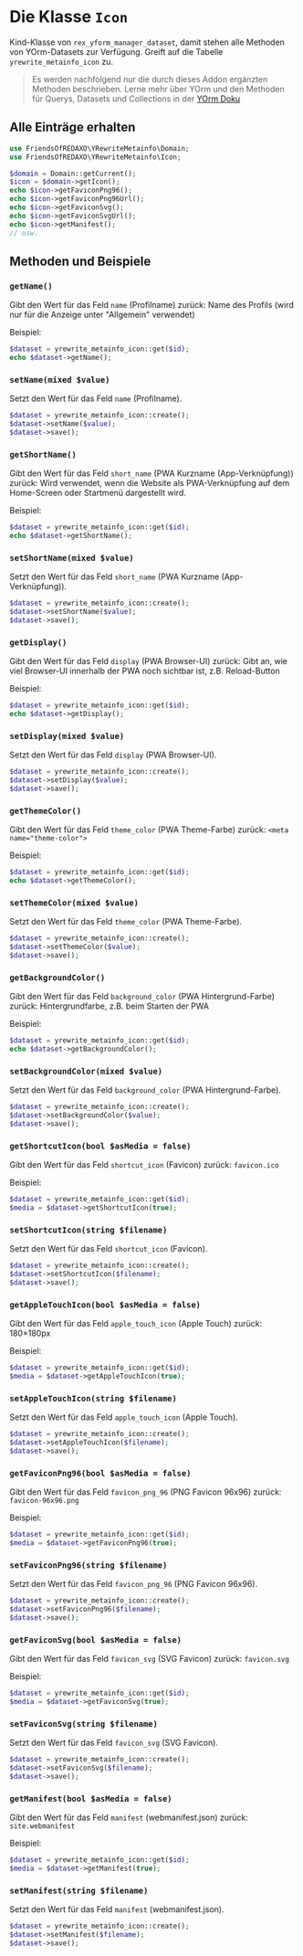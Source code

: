 # Die Klasse `Icon`

Kind-Klasse von `rex_yform_manager_dataset`, damit stehen alle Methoden von YOrm-Datasets zur Verfügung. Greift auf die Tabelle `yrewrite_metainfo_icon` zu.

> Es werden nachfolgend nur die durch dieses Addon ergänzten Methoden beschrieben. Lerne mehr über YOrm und den Methoden für Querys, Datasets und Collections in der [YOrm Doku](https://github.com/yakamara/yform/blob/master/docs/04_yorm.md)

## Alle Einträge erhalten

```php
use FriendsOfREDAXO\YRewriteMetainfo\Domain;
use FriendsOfREDAXO\YRewriteMetainfo\Icon;

$domain = Domain::getCurrent();
$icon = $domain->getIcon();
echo $icon->getFaviconPng96();
echo $icon->getFaviconPng96Url();
echo $icon->getFaviconSvg();
echo $icon->getFaviconSvgUrl();
echo $icon->getManifest();
// usw.
```

## Methoden und Beispiele

### `getName()`

Gibt den Wert für das Feld `name` (Profilname) zurück: Name des Profils (wird nur für die Anzeige unter "Allgemein" verwendet)

Beispiel:

```php
$dataset = yrewrite_metainfo_icon::get($id);
echo $dataset->getName();
```

### `setName(mixed $value)`

Setzt den Wert für das Feld `name` (Profilname).

```php
$dataset = yrewrite_metainfo_icon::create();
$dataset->setName($value);
$dataset->save();
```

### `getShortName()`

Gibt den Wert für das Feld `short_name` (PWA Kurzname (App-Verknüpfung)) zurück: Wird verwendet, wenn die Website als PWA-Verknüpfung auf dem Home-Screen oder Startmenü dargestellt wird.

Beispiel:

```php
$dataset = yrewrite_metainfo_icon::get($id);
echo $dataset->getShortName();
```

### `setShortName(mixed $value)`

Setzt den Wert für das Feld `short_name` (PWA Kurzname (App-Verknüpfung)).

```php
$dataset = yrewrite_metainfo_icon::create();
$dataset->setShortName($value);
$dataset->save();
```

### `getDisplay()`

Gibt den Wert für das Feld `display` (PWA Browser-UI) zurück: Gibt an, wie viel Browser-UI innerhalb der PWA noch sichtbar ist, z.B. Reload-Button

Beispiel:

```php
$dataset = yrewrite_metainfo_icon::get($id);
echo $dataset->getDisplay();
```

### `setDisplay(mixed $value)`

Setzt den Wert für das Feld `display` (PWA Browser-UI).

```php
$dataset = yrewrite_metainfo_icon::create();
$dataset->setDisplay($value);
$dataset->save();
```

### `getThemeColor()`

Gibt den Wert für das Feld `theme_color` (PWA Theme-Farbe) zurück: `<meta name="theme-color">`

Beispiel:

```php
$dataset = yrewrite_metainfo_icon::get($id);
echo $dataset->getThemeColor();
```

### `setThemeColor(mixed $value)`

Setzt den Wert für das Feld `theme_color` (PWA Theme-Farbe).

```php
$dataset = yrewrite_metainfo_icon::create();
$dataset->setThemeColor($value);
$dataset->save();
```

### `getBackgroundColor()`

Gibt den Wert für das Feld `background_color` (PWA Hintergrund-Farbe) zurück: Hintergrundfarbe, z.B. beim Starten der PWA

Beispiel:

```php
$dataset = yrewrite_metainfo_icon::get($id);
echo $dataset->getBackgroundColor();
```

### `setBackgroundColor(mixed $value)`

Setzt den Wert für das Feld `background_color` (PWA Hintergrund-Farbe).

```php
$dataset = yrewrite_metainfo_icon::create();
$dataset->setBackgroundColor($value);
$dataset->save();
```

### `getShortcutIcon(bool $asMedia = false)`

Gibt den Wert für das Feld `shortcut_icon` (Favicon) zurück: `favicon.ico`

Beispiel:

```php
$dataset = yrewrite_metainfo_icon::get($id);
$media = $dataset->getShortcutIcon(true);
```

### `setShortcutIcon(string $filename)`

Setzt den Wert für das Feld `shortcut_icon` (Favicon).

```php
$dataset = yrewrite_metainfo_icon::create();
$dataset->setShortcutIcon($filename);
$dataset->save();
```

### `getAppleTouchIcon(bool $asMedia = false)`

Gibt den Wert für das Feld `apple_touch_icon` (Apple Touch) zurück: 180×180px

Beispiel:

```php
$dataset = yrewrite_metainfo_icon::get($id);
$media = $dataset->getAppleTouchIcon(true);
```

### `setAppleTouchIcon(string $filename)`

Setzt den Wert für das Feld `apple_touch_icon` (Apple Touch).

```php
$dataset = yrewrite_metainfo_icon::create();
$dataset->setAppleTouchIcon($filename);
$dataset->save();
```

### `getFaviconPng96(bool $asMedia = false)`

Gibt den Wert für das Feld `favicon_png_96` (PNG Favicon 96x96) zurück: `favicon-96x96.png`

Beispiel:

```php
$dataset = yrewrite_metainfo_icon::get($id);
$media = $dataset->getFaviconPng96(true);
```

### `setFaviconPng96(string $filename)`

Setzt den Wert für das Feld `favicon_png_96` (PNG Favicon 96x96).

```php
$dataset = yrewrite_metainfo_icon::create();
$dataset->setFaviconPng96($filename);
$dataset->save();
```

### `getFaviconSvg(bool $asMedia = false)`

Gibt den Wert für das Feld `favicon_svg` (SVG Favicon) zurück: `favicon.svg`

Beispiel:

```php
$dataset = yrewrite_metainfo_icon::get($id);
$media = $dataset->getFaviconSvg(true);
```

### `setFaviconSvg(string $filename)`

Setzt den Wert für das Feld `favicon_svg` (SVG Favicon).

```php
$dataset = yrewrite_metainfo_icon::create();
$dataset->setFaviconSvg($filename);
$dataset->save();
```

### `getManifest(bool $asMedia = false)`

Gibt den Wert für das Feld `manifest` (webmanifest.json) zurück: `site.webmanifest`

Beispiel:

```php
$dataset = yrewrite_metainfo_icon::get($id);
$media = $dataset->getManifest(true);
```

### `setManifest(string $filename)`

Setzt den Wert für das Feld `manifest` (webmanifest.json).

```php
$dataset = yrewrite_metainfo_icon::create();
$dataset->setManifest($filename);
$dataset->save();
```

